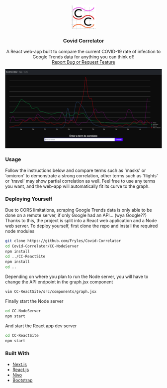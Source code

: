 <div align="center">
  <a href="https://github.com/fryles/covid-correlator">
    <img src="images/logo.png" alt="Logo" width="80" height="80">
  </a>

<h3 align="center">Covid Correlator</h3>

  <p align="center">
    A React web-app built to compare the current COVID-19 rate of infection to Google Trends data for anything you can think of!
    <br />
    <a href="https://github.com/fryles/covid-correlator/issues">Report Bug or Request Feature</a>

  </p>
</div>

![Product Name Screen Shot](images/screenshot.png)

### Usage

Follow the instructions below and compare terms such as 'masks' or 'omicron' to demonstrate a strong correlation, other terms such as 'flights' or 'travel' may show partial correlation as well. Feel free to use any terms you want, and the web-app will automatically fit its curve to the graph.

### Deploying Yourself

Due to CORS limitations, scraping Google Trends data is only able to be done on a remote server, if only Google had an API... (wya Google??)
Thanks to this, the project is split into a React web application and a Node web server.
To deploy yourself, first clone the repo and install the required node modules

```sh
git clone https://github.com/Fryles/Covid-Correlator
cd Covid-Correlator/CC-NodeServer
npm install
cd ../CC-ReactSite
npm install
cd ..
```

Depending on where you plan to run the Node server, you will have to change the API endpoint in the graph.jsx component

```sh
vim CC-ReactSite/src/components/graph.jsx
```

Finally start the Node server

```sh
cd CC-NodeServer
npm start
```

And start the React app dev server

```sh
cd CC-ReactSite
npm start
```

### Built With

- [Next.js](https://nextjs.org/)
- [React.js](https://reactjs.org/)
- [Nivo](https://nivo.rocks)
- [Bootstrap](https://getbootstrap.com)
